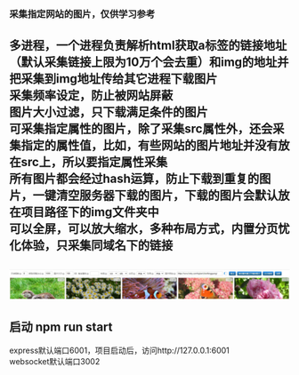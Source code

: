 ### 采集指定网站的图片，仅供学习参考
多进程，一个进程负责解析html获取a标签的链接地址（默认采集链接上限为10万个会去重）和img的地址并把采集到img地址传给其它进程下载图片<BR>
采集频率设定，防止被网站屏蔽<BR>
图片大小过滤，只下载满足条件的图片<BR>
可采集指定属性的图片，除了采集src属性外，还会采集指定的属性值，比如<img data-img="xxxxxx">，有些网站的图片地址并没有放在src上，所以要指定属性采集<BR>
所有图片都会经过hash运算，防止下载到重复的图片，一键清空服务器下载的图片，下载的图片会默认放在项目路径下的img文件夹中<BR>
可以全屏，可以放大缩水，多种布局方式，内置分页忧化体验，只采集同域名下的链接
----------------------
![image](https://github.com/cjx744836/picture-collection/blob/master/img/20200604170814.jpg)
----------------------
启动 npm run start
----------------------
express默认端口6001，项目启动后，访问http://127.0.0.1:6001 <BR>
websocket默认端口3002